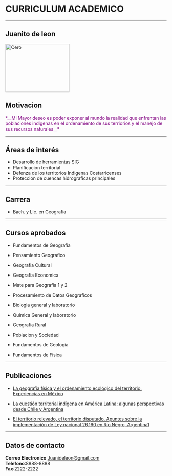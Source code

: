 # __CURRICULUM ACADEMICO__

____________________________________________________________________

## __Juanito de leon__

<img src="https://us.123rf.com/450wm/ammentorp/ammentorp1812/ammentorp181200327/114245914-empresario-sonriente-de-pie-al-aire-libre-con-los-brazos-cruzados-.jpg?ver=6" alt="Cero" style="width:200px;height:150px;">

## __Motivacion__

 <p style="color:purple;"> *__Mi Mayor deseo es poder exponer al mundo la realidad que enfrentan las poblaciones indigenas en el ordenamiento de sus terriorios y el manejo de sus recursos naturales__* </p> 

____________________________________________________________________

## __Áreas de interés__

- Desarrollo de herramientas SIG  
- Planificacion territorial
- Defenza de los territorios Indigenas Costarricenses
- Proteccion de cuencas hidrograficas principales 

___________________________________________________________________

## __Carrera__

- Bach. y Lic. en Geografia

___________________________________________________________________

## __Cursos aprobados__

- Fundamentos de Geografia

- Pensamiento Geografico

- Geografia Cultural

- Geografia Economica

- Mate para Geografia 1 y 2

- Procesamiento de Datos Geograficos

- Biologia general y laboratorio

- Quimica General y laboratorio

- Geografia Rural

- Poblacion y Sociedad

- Fundamentos de Geologia

- Fundamentos de Fisica

_____________________________________________________________________

## __Publicaciones__

- [La geografía física y
el ordenamiento ecológico
del territorio. Experiencias en México](https://www.redalyc.org/pdf/539/53907604.pdf)

- [La cuestión territorial indígena en
América Latina: algunas perspectivas
desde Chile y Argentina](https://www.redalyc.org/pdf/300/30042325001.pdf)

- [El territorio relevado,
el territorio disputado. Apuntes sobre la
implementación de Ley nacional 26.160
en Río Negro, Argentina1](https://www.redalyc.org/pdf/300/30042325002.pdf)
_____________________________________________________________________

## __Datos de contacto__

__Correo Electronico__:Juanideleon@gmail.com  
__Telefono__:8888-8888  
__Fax__:2222-2222  

